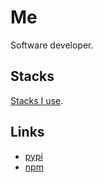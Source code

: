 # Me

Software developer.

## Stacks

[Stacks I use](https://stackshare.io/heavenshell/my-stack#stack).

## Links

- [pypi](https://pypi.org/user/ohyanagi/)
- [npm](https://www.npmjs.com/~heavenshell)
